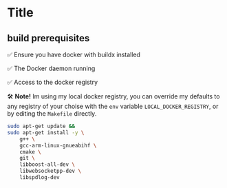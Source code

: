 # Title

## build prerequisites

✅ Ensure you have docker with buildx installed

✅ The Docker daemon running

✅ Access to the docker registry

🛠 **Note!** Im using my local docker registry, you can override my defaults to any registry of your choise with the `env` variable `LOCAL_DOCKER_REGISTRY`, or by editing the `Makefile` directly.

```bash
sudo apt-get update && 
sudo apt-get install -y \
    g++ \
    gcc-arm-linux-gnueabihf \
    cmake \
    git \
    libboost-all-dev \
    libwebsocketpp-dev \
    libspdlog-dev
```